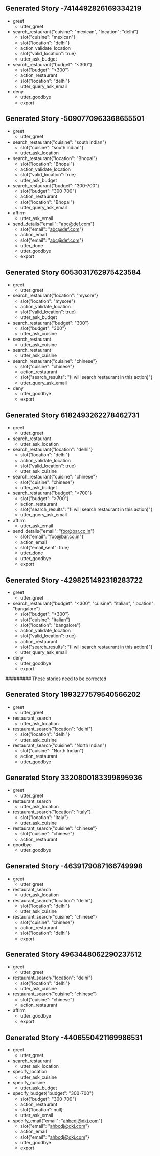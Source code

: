 ## Generated Story -7414492826169334219
* greet
    - utter_greet
* search_restaurant{"cuisine": "mexican", "location": "delhi"}
    - slot{"cuisine": "mexican"}
    - slot{"location": "delhi"}
    - action_validate_location
    - slot{"valid_location": true}
    - utter_ask_budget
* search_restaurant{"budget": "<300"}
    - slot{"budget": "<300"}
    - action_restaurant
    - slot{"location": "delhi"}
    - utter_query_ask_email
* deny
    - utter_goodbye
    - export

## Generated Story -5090770963368655501
* greet
    - utter_greet
* search_restaurant{"cuisine": "south indian"}
    - slot{"cuisine": "south indian"}
    - utter_ask_location
* search_restaurant{"location": "Bhopal"}
    - slot{"location": "Bhopal"}
    - action_validate_location
    - slot{"valid_location": true}
    - utter_ask_budget
* search_restaurant{"budget": "300-700"}
    - slot{"budget": "300-700"}
    - action_restaurant
    - slot{"location": "Bhopal"}
    - utter_query_ask_email
* affirm
    - utter_ask_email
* send_details{"email": "abc@def.com"}
    - slot{"email": "abc@def.com"}
    - action_email
    - slot{"email": "abc@def.com"}
    - utter_done
    - utter_goodbye
    - export

## Generated Story 6053031762975423584
* greet
    - utter_greet
* search_restaurant{"location": "mysore"}
    - slot{"location": "mysore"}
    - action_validate_location
    - slot{"valid_location": true}
    - utter_ask_budget
* search_restaurant{"budget": "300"}
    - slot{"budget": "300"}
    - utter_ask_cuisine
* search_restaurant
    - utter_ask_cuisine
* search_restaurant
    - utter_ask_cuisine
* search_restaurant{"cuisine": "chinese"}
    - slot{"cuisine": "chinese"}
    - action_restaurant
    - slot{"search_results": "(I will search restaurant in this action)"}
    - utter_query_ask_email
* deny
    - utter_goodbye
    - export


## Generated Story 6182493262278462731
* greet
    - utter_greet
* search_restaurant
    - utter_ask_location
* search_restaurant{"location": "delhi"}
    - slot{"location": "delhi"}
    - action_validate_location
    - slot{"valid_location": true}
    - utter_ask_cuisine
* search_restaurant{"cuisine": "chinese"}
    - slot{"cuisine": "chinese"}
    - utter_ask_budget
* search_restaurant{"budget": ">700"}
    - slot{"budget": ">700"}
    - action_restaurant
    - slot{"search_results": "(I will search restaurant in this action)"}
    - utter_query_ask_email
* affirm
    - utter_ask_email
* send_details{"email": "foo@bar.co.in"}
    - slot{"email": "foo@bar.co.in"}
    - action_email
    - slot{"email_sent": true}
    - utter_done
    - utter_goodbye
    - export

## Generated Story -4298251492318283722
* greet
    - utter_greet
* search_restaurant{"budget": "<300", "cuisine": "italian", "location": "bangalore"}
    - slot{"budget": "<300"}
    - slot{"cuisine": "italian"}
    - slot{"location": "bangalore"}
    - action_validate_location
    - slot{"valid_location": true}
    - action_restaurant
    - slot{"search_results": "(I will search restaurant in this action)"}
    - utter_query_ask_email
* deny
    - utter_goodbye
    - export


######### These stories need to be corrected

## Generated Story 1993277579540566202
* greet
    - utter_greet
* restaurant_search
    - utter_ask_location
* restaurant_search{"location": "delhi"}
    - slot{"location": "delhi"}
    - utter_ask_cuisine
* restaurant_search{"cuisine": "North Indian"}
    - slot{"cuisine": "North Indian"}
    - action_restaurant
    - utter_goodbye

## Generated Story 3320800183399695936
* greet
    - utter_greet
* restaurant_search
    - utter_ask_location
* restaurant_search{"location": "italy"}
    - slot{"location": "italy"}
	- utter_ask_cuisine
* restaurant_search{"cuisine": "chinese"}
    - slot{"cuisine": "chinese"}
    - action_restaurant
* goodbye
    - utter_goodbye

## Generated Story -4639179087166749998
* greet
    - utter_greet
* restaurant_search
    - utter_ask_location
* restaurant_search{"location": "delhi"}
    - slot{"location": "delhi"}
    - utter_ask_cuisine
* restaurant_search{"cuisine": "chinese"}
    - slot{"cuisine": "chinese"}
    - action_restaurant
    - slot{"location": "delhi"}
    - export


## Generated Story 4963448062290237512
* greet
    - utter_greet
* restaurant_search{"location": "delhi"}
    - slot{"location": "delhi"}
    - utter_ask_cuisine
* restaurant_search{"cuisine": "chinese"}
    - slot{"cuisine": "chinese"}
    - action_restaurant
* affirm
    - utter_goodbye
    - export

## Generated Story -4406550421169986531
* greet
    - utter_greet
* search_restaurant
    - utter_ask_location
* specify_location
    - utter_ask_cuisine
* specify_cuisine
    - utter_ask_budget
* specify_budget{"budget": "300-700"}
    - slot{"budget": "300-700"}
    - action_restaurant
    - slot{"location": null}
    - utter_ask_email
* specify_email{"email": "ahbcdj@dkj.com"}
    - slot{"email": "ahbcdj@dkj.com"}
    - action_email
    - slot{"email": "ahbcdj@dkj.com"}
    - utter_goodbye
    - export	